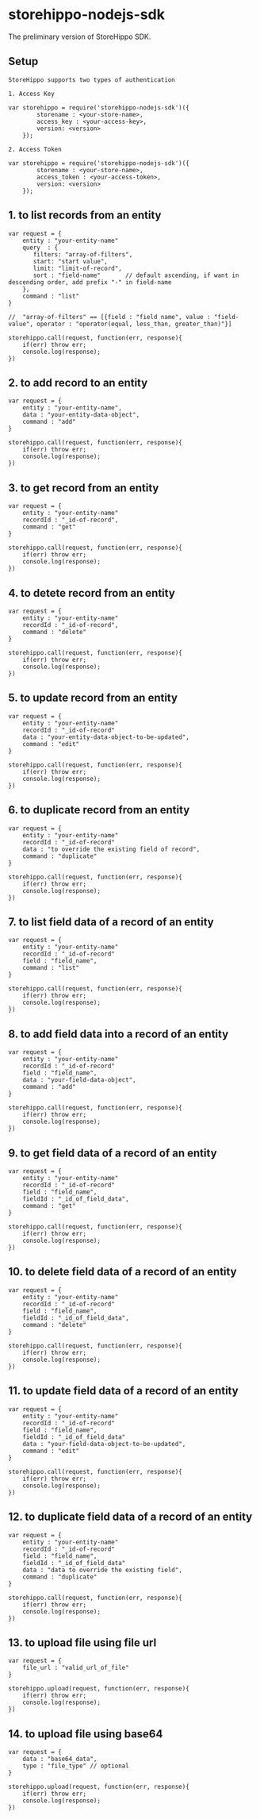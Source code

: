 storehippo-nodejs-sdk
================


The preliminary version of StoreHippo SDK.


## Setup

~~~
StoreHippo supports two types of authentication

1. Access Key

var storehippo = require('storehippo-nodejs-sdk')({
		storename : <your-store-name>, 
		access_key : <your-access-key>,
		version: <version>
	});

2. Access Token

var storehippo = require('storehippo-nodejs-sdk')({
		storename : <your-store-name>,
		access_token : <your-access-token>,
		version: <version>
	});
~~~

##  1. to list records from an entity

~~~
var request = {
    entity : "your-entity-name"
    query  : {
       filters: "array-of-filters",
       start: "start value",
       limit: "limit-of-record",
       sort : "field-name"       // default ascending, if want in descending order, add prefix "-" in field-name
    },
    command : "list"
}

//  "array-of-filters" == [{field : "field name", value : "field-value", operator : "operator(equal, less_than, greater_than)"}]

storehippo.call(request, function(err, response){
    if(err) throw err;
    console.log(response);
})
~~~

##  2. to add record to an entity

~~~
var request = {
    entity : "your-entity-name",
    data : "your-entity-data-object",
    command : "add"
}

storehippo.call(request, function(err, response){
    if(err) throw err;
    console.log(response);
})
~~~

##  3. to get record from an entity

~~~
var request = {
    entity : "your-entity-name"
    recordId : "_id-of-record",
    command : "get"
}

storehippo.call(request, function(err, response){
    if(err) throw err;
    console.log(response);
})
~~~

##  4. to detete record from an entity

~~~
var request = {
    entity : "your-entity-name"
    recordId : "_id-of-record",
    command : "delete"
}

storehippo.call(request, function(err, response){
    if(err) throw err;
    console.log(response);
})
~~~

##  5. to update record from an entity

~~~
var request = {
    entity : "your-entity-name"
    recordId : "_id-of-record"
    data : "your-entity-data-object-to-be-updated",
    command : "edit"
}

storehippo.call(request, function(err, response){
    if(err) throw err;
    console.log(response);
})
~~~

##  6. to duplicate record from an entity

~~~
var request = {
    entity : "your-entity-name"
    recordId : "_id-of-record"
    data : "to override the existing field of record",
    command : "duplicate"
}

storehippo.call(request, function(err, response){
    if(err) throw err;
    console.log(response);
})
~~~

##  7. to list field data of a record of an entity

~~~
var request = {
    entity : "your-entity-name"
    recordId : "_id-of-record"
    field : "field_name",
    command : "list"
}

storehippo.call(request, function(err, response){
    if(err) throw err;
    console.log(response);
})
~~~

##  8. to add field data into a record of an entity

~~~
var request = {
    entity : "your-entity-name"
    recordId : "_id-of-record"
    field : "field_name",
    data : "your-field-data-object",
    command : "add"
}

storehippo.call(request, function(err, response){
    if(err) throw err;
    console.log(response);
})
~~~

##  9. to get field data of a record of an entity

~~~
var request = {
    entity : "your-entity-name"
    recordId : "_id-of-record"
    field : "field_name",
    fieldId : "_id_of_field_data",
    command : "get"
}

storehippo.call(request, function(err, response){
    if(err) throw err;
    console.log(response);
})
~~~

##  10. to delete field data of a record of an entity

~~~
var request = {
    entity : "your-entity-name"
    recordId : "_id-of-record"
    field : "field_name",
    fieldId : "_id_of_field_data",
    command : "delete"
}

storehippo.call(request, function(err, response){
    if(err) throw err;
    console.log(response);
})
~~~

##  11. to update field data of a record of an entity

~~~
var request = {
    entity : "your-entity-name"
    recordId : "_id-of-record"
    field : "field_name",
    fieldId : "_id_of_field_data"
    data : "your-field-data-object-to-be-updated",
    command : "edit"
}

storehippo.call(request, function(err, response){
    if(err) throw err;
    console.log(response);
})
~~~

##  12. to duplicate field data of a record of an entity

~~~
var request = {
    entity : "your-entity-name"
    recordId : "_id-of-record"
    field : "field_name",
    fieldId : "_id_of_field_data"
    data : "data to override the existing field",
    command : "duplicate"
}

storehippo.call(request, function(err, response){
    if(err) throw err;
    console.log(response);
})
~~~
##  13. to upload file using file url

~~~
var request = {
    file_url : "valid_url_of_file"
}

storehippo.upload(request, function(err, response){
    if(err) throw err;
    console.log(response);
})
~~~
##  14. to upload file using base64

~~~
var request = {
    data : "base64_data",
    type : "file_type" // optional 
}

storehippo.upload(request, function(err, response){
    if(err) throw err;
    console.log(response);
})



